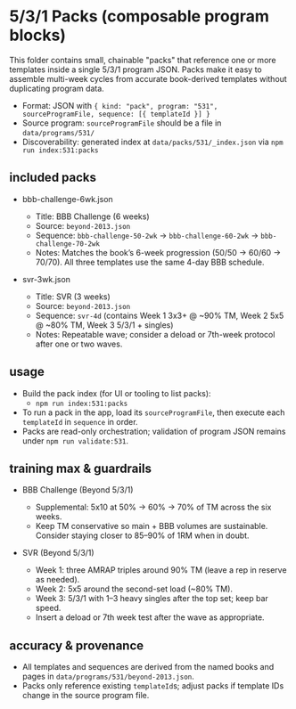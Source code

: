 # 5/3/1 Packs (composable program blocks)

This folder contains small, chainable "packs" that reference one or more templates inside a single 5/3/1 program JSON. Packs make it easy to assemble multi-week cycles from accurate book-derived templates without duplicating program data.

- Format: JSON with `{ kind: "pack", program: "531", sourceProgramFile, sequence: [{ templateId }] }`
- Source program: `sourceProgramFile` should be a file in `data/programs/531/`
- Discoverability: generated index at `data/packs/531/_index.json` via `npm run index:531:packs`

## included packs

- bbb-challenge-6wk.json
  - Title: BBB Challenge (6 weeks)
  - Source: `beyond-2013.json`
  - Sequence: `bbb-challenge-50-2wk` → `bbb-challenge-60-2wk` → `bbb-challenge-70-2wk`
  - Notes: Matches the book’s 6-week progression (50/50 → 60/60 → 70/70). All three templates use the same 4-day BBB schedule.

- svr-3wk.json
  - Title: SVR (3 weeks)
  - Source: `beyond-2013.json`
  - Sequence: `svr-4d` (contains Week 1 3x3+ @ ~90% TM, Week 2 5x5 @ ~80% TM, Week 3 5/3/1 + singles)
  - Notes: Repeatable wave; consider a deload or 7th-week protocol after one or two waves.

## usage

- Build the pack index (for UI or tooling to list packs):
  - `npm run index:531:packs`
- To run a pack in the app, load its `sourceProgramFile`, then execute each `templateId` in `sequence` in order.
- Packs are read-only orchestration; validation of program JSON remains under `npm run validate:531`.

## training max & guardrails

- BBB Challenge (Beyond 5/3/1)
  - Supplemental: 5x10 at 50% → 60% → 70% of TM across the six weeks.
  - Keep TM conservative so main + BBB volumes are sustainable. Consider staying closer to 85–90% of 1RM when in doubt.

- SVR (Beyond 5/3/1)
  - Week 1: three AMRAP triples around 90% TM (leave a rep in reserve as needed).
  - Week 2: 5x5 around the second-set load (~80% TM).
  - Week 3: 5/3/1 with 1–3 heavy singles after the top set; keep bar speed.
  - Insert a deload or 7th week test after the wave as appropriate.

## accuracy & provenance

- All templates and sequences are derived from the named books and pages in `data/programs/531/beyond-2013.json`.
- Packs only reference existing `templateId`s; adjust packs if template IDs change in the source program file.
